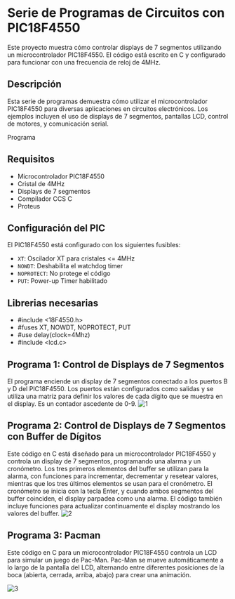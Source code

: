 # Serie de Programas de Circuitos con PIC18F4550

Este proyecto muestra cómo controlar displays de 7 segmentos utilizando un microcontrolador PIC18F4550. El código está escrito en C y configurado para funcionar con una frecuencia de reloj de 4MHz.

## Descripción
Esta serie de programas demuestra cómo utilizar el microcontrolador PIC18F4550 para diversas aplicaciones en circuitos electrónicos. Los ejemplos incluyen el uso de displays de 7 segmentos, pantallas LCD, control de motores, y comunicación serial.

Programa

## Requisitos

- Microcontrolador PIC18F4550
- Cristal de 4MHz
- Displays de 7 segmentos
- Compilador CCS C
- Proteus

## Configuración del PIC

El PIC18F4550 está configurado con los siguientes fusibles:

- `XT`: Oscilador XT para cristales <= 4MHz
- `NOWDT`: Deshabilita el watchdog timer
- `NOPROTECT`: No protege el código
- `PUT`: Power-up Timer habilitado

## Librerias necesarias
- #include <18F4550.h>
- #fuses XT, NOWDT, NOPROTECT, PUT
- #use delay(clock=4Mhz)
- #include <lcd.c>

## Programa 1: Control de Displays de 7 Segmentos
El programa enciende un display de 7 segmentos conectado a los puertos B y D del PIC18F4550. Los puertos están configurados como salidas y se utiliza una matriz para definir los valores de cada dígito que se muestra en el display. Es un contador ascedente de 0-9.
![1](https://github.com/jessvilla1975/CircuitosElectr-nica/assets/114515509/5934a634-fc52-469e-97e7-e4bab1bfd7c7)

## Programa 2: Control de Displays de 7 Segmentos con Buffer de Dígitos
Este código en C está diseñado para un microcontrolador PIC18F4550 y controla un display de 7 segmentos, programando una alarma y un cronómetro. Los tres primeros elementos del buffer se utilizan para la alarma, con funciones para incrementar, decrementar y resetear valores, mientras que los tres últimos elementos se usan para el cronómetro. El cronómetro se inicia con la tecla Enter, y cuando ambos segmentos del buffer coinciden, el display parpadea como una alarma. El código también incluye funciones para actualizar continuamente el display mostrando los valores del buffer.
![2](https://github.com/jessvilla1975/CircuitosElectr-nica/assets/114515509/4b5e9890-06a6-4e4e-8834-c0402a48a082)

## Programa 3: Pacman
Este código en C para un microcontrolador PIC18F4550 controla un LCD para simular un juego de Pac-Man. Pac-Man se mueve automáticamente a lo largo de la pantalla del LCD, alternando entre diferentes posiciones de la boca (abierta, cerrada, arriba, abajo) para crear una animación. 

![3](https://github.com/jessvilla1975/CircuitosElectr-nica/assets/114515509/a53c531f-7438-4dac-8692-d965de99e767)
